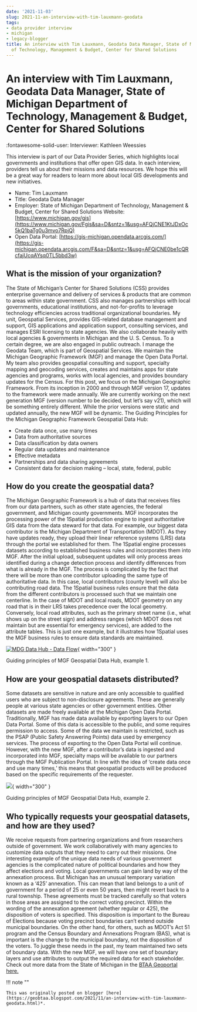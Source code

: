 ```yaml
---
date: '2021-11-03'
slug: 2021-11-an-interview-with-tim-lauxmann-geodata
tags:
- data provider interview
- michigan
- legacy-blogger
title: An interview with Tim Lauxmann, Geodata Data Manager, State of Michigan Department
  of Technology, Management & Budget, Center for Shared Solutions
---
```


# An interview with Tim Lauxmann, Geodata Data Manager, State of Michigan Department of Technology, Management & Budget, Center for Shared Solutions

:fontawesome-solid-user: Interviewer: Kathleen Weessies

This interview is part of our Data Provider Series, which highlights local governments and institutions that offer open GIS data. In each interview, providers tell us about their missions and data resources. We hope this will be a great way for readers to learn more about local GIS developments and new initiatives. 

* Name: Tim Lauxmann 
* Title: Geodata Data Manager 
* Employer: State of Michigan Department of Technology, Management & Budget, Center for Shared Solutions Website: [https://www.michigan.gov/gis](https://www.michigan.gov/Fgis&sa=D&sntz=1&usg=AFQjCNE1KtJDxOc5kQ1baTg0u3mvo7RpjQ) 
* Open Data Portal: [https://gis-michigan.opendata.arcgis.com/](https://gis-michigan.opendata.arcgis.com/F&sa=D&sntz=1&usg=AFQjCNE0be1cQRcfajUcqAYsq0TL5bbd3w)

<!-- more -->

## What is the mission of your organization? 

The State of Michigan’s Center for Shared Solutions (CSS) provides enterprise governance and delivery of services & products that are common to areas within state government. CSS also manages partnerships with local governments, educational institutions, and not-for-profits to leverage technology efficiencies across traditional organizational boundaries. My unit, Geospatial Services, provides GIS-related database management and support, GIS applications and application support, consulting services, and manages ESRI licensing to state agencies. We also collaborate heavily with local agencies & governments in Michigan and the U. S. Census. To a certain degree, we are also engaged in public outreach. I manage the Geodata Team, which is part of Geospatial Services. We maintain the Michigan Geographic Framework (MGF) and manage the Open Data Portal. My team also provides geospatial consulting and support, specialty mapping and geocoding services, creates and maintains apps for state agencies and programs, works with local agencies, and provides boundary updates for the Census. For this post, we focus on the Michigan Geographic Framework. From its inception in 2000 and through MGF version 17, updates to the framework were made annually. We are currently working on the next generation MGF (version number to be decided, but let’s say v21), which will be something entirely different. While the prior versions were static and updated annually, the new MGF will be dynamic. The Guiding Principles for the Michigan Geographic Framework Geospatial Data Hub:

 * Create data once, use many times
 * Data from authoritative sources
 * Data classification by data owners
 * Regular data updates and maintenance
 * Effective metadata
 * Partnerships and data sharing agreements
 * Consistent data for decision making – local, state, federal, public 

## How do you create the geospatial data? 

The Michigan Geographic Framework is a hub of data that receives files from our data partners, such as other state agencies, the federal government, and Michigan county governments. MGF incorporates the processing power of the 1Spatial production engine to ingest authoritative GIS data from the data steward for that data. For example, our biggest data contributor is the Michigan Department of Transportation (MDOT). As they have updates ready, they upload their linear reference systems (LRS) data through the portal we established for them. The 1Spatial engine processes datasets according to established business rules and incorporates them into MGF. After the initial upload, subsequent updates will only process areas identified during a change detection process and identify differences from what is already in the MGF. The process is complicated by the fact that there will be more than one contributor uploading the same type of authoritative data. In this case, local contributors (county level) will also be contributing road data. The 1Spatial business rules ensure that the data from the different contributors is processed such that we maintain one centerline. In the case of MDOT and local roads, MDOT geometry on any road that is in their LRS takes precedence over the local geometry. Conversely, local road attributes, such as the primary street name (i.e., what shows up on the street sign) and address ranges (which MDOT does not maintain but are essential for emergency services), are added to the attribute tables. This is just one example, but it illustrates how 1Spatial uses the MGF business rules to ensure data standards are maintained. 

[![MDG Data Hub - Data Flow](https://blogger.googleusercontent.com/img/a/AVvXsEiOBumxoskUea3Ytvzl7FFkDMGPDufiGjtZF7itghAqz7k9jnPvy8KO73aUbrOkcXiGpKQfe4xJGe77R7Ys2BmEHn5wNnUc2ts398dkMu_madKU8kzZrv88Rt2rY1_wMlfM8aw5ebB7kfMSKI8KiisXwhbysjjzXa2nReBC3fE67MDPsx7R9AwRyDYQzA=w640-h360)](https://blogger.googleusercontent.com/img/a/AVvXsEiOBumxoskUea3Ytvzl7FFkDMGPDufiGjtZF7itghAqz7k9jnPvy8KO73aUbrOkcXiGpKQfe4xJGe77R7Ys2BmEHn5wNnUc2ts398dkMu_madKU8kzZrv88Rt2rY1_wMlfM8aw5ebB7kfMSKI8KiisXwhbysjjzXa2nReBC3fE67MDPsx7R9AwRyDYQzA=s1280){ width="300" }

Guiding principles of MGF Geospatial Data Hub, example 1.

## How are your geospatial datasets distributed? 

Some datasets are sensitive in nature and are only accessible to qualified users who are subject to non-disclosure agreements. These are generally people at various state agencies or other government entities. Other datasets are made freely available at the Michigan Open Data Portal. Traditionally, MGF has made data available by exporting layers to our Open Data Portal. Some of this data is accessible to the public, and some requires permission to access. Some of the data we maintain is restricted, such as the PSAP (Public Safety Answering Points) data used by emergency services. The process of exporting to the Open Data Portal will continue. However, with the new MGF, after a contributor’s data is ingested and incorporated into MGF, specialty maps will be available to our partners through the MGF Publication Portal. In line with the idea of ‘create data once and use many times,’ this means that geospatial products will be produced based on the specific requirements of the requester. 

[![](https://blogger.googleusercontent.com/img/a/AVvXsEjZ2N4M0_l5Hf5e9ONI2xq3X4c6FWdbJ9XuGSxPr1r_2apSdUGFbKz2-MAgGs3JhSOqNZKdNZb2J6u2lKfvAHedxif01QD1EZCUhDje3lX-z7Pe5_jDfnP_KOy5p2ShJjbYXRuBfWGc1IUIZ_MOIi40HrxEjIczsvI7J9FO4P0zznkNcJ3ZfPpg6ujJTg=w640-h360)](https://blogger.googleusercontent.com/img/a/AVvXsEjZ2N4M0_l5Hf5e9ONI2xq3X4c6FWdbJ9XuGSxPr1r_2apSdUGFbKz2-MAgGs3JhSOqNZKdNZb2J6u2lKfvAHedxif01QD1EZCUhDje3lX-z7Pe5_jDfnP_KOy5p2ShJjbYXRuBfWGc1IUIZ_MOIi40HrxEjIczsvI7J9FO4P0zznkNcJ3ZfPpg6ujJTg=s1280){ width="300" }

Guiding principles of MGF Geospatial Data Hub, example 2.

## Who typically requests your geospatial datasets, and how are they used? 

We receive requests from partnering organizations and from researchers outside of government. We work collaboratively with many agencies to customize data outputs that they need to carry out their missions. One interesting example of the unique data needs of various government agencies is the complicated nature of political boundaries and how they affect elections and voting. Local governments can gain land by way of the annexation process. But Michigan has an unusual temporary variation known as a ‘425’ annexation. This can mean that land belongs to a unit of government for a period of 25 or even 50 years, then might revert back to a rural township. These agreements must be tracked carefully so that voters in those areas are assigned to the correct voting precinct. Within the wording of the annexation agreement (whether regular or 425), the disposition of voters is specified. This disposition is important to the Bureau of Elections because voting precinct boundaries can’t extend outside municipal boundaries. On the other hand, for others, such as MDOT’s Act 51 program and the Census Boundary and Annexations Program (BAS), what is important is the change to the municipal boundary, not the disposition of the voters. To juggle these needs in the past, my team maintained two sets of boundary data. With the new MGF, we will have one set of boundary layers and use attributes to output the required data for each stakeholder. Check out more data from the State of Michigan in the [BTAA Geoportal here.](https://geo.btaa.org/catalog%3Ff/55Bpcdm_memberOf_sm/55D/55B/55D%3D06a-01&sa=D&sntz=1&usg=AFQjCNHSdcrGJsi_ck92cK7bnwYRHmL2qA) 

!!! note ""

	This was originally posted on blogger [here](https://geobtaa.blogspot.com/2021/11/an-interview-with-tim-lauxmann-geodata.html)*.

